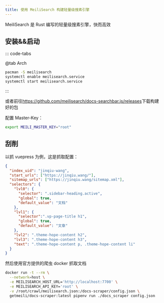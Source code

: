 ```yaml
---
title: 使用 MeiliSearch 构建轻量级搜素引擎
---
```


MeiliSearch 是 Rust 编写的轻量级搜素引擎，快而高效

## 安装&&启动

::: code-tabs

@tab Arch

```sh
pacman -S meilisearch
systemctl enable meilisearch.service
systemctl start meilisearch.service
```

:::

或者前往<https://github.com/meilisearch/docs-searchbar.js/releases>下载构建好的包

配置 Master-Key：

```sh
export MEILI_MASTER_KEY="root"
```

## 刮削

以抓 vuepress 为例，这是抓取配置：

```json
{
  "index_uid": "jinqiu-wang",
  "start_urls": ["https://jinqiu.wang/"],
  "sitemap_urls": ["https://jinqiu.wang/sitemap.xml"],
  "selectors": {
    "lvl0": {
      "selector": ".sidebar-heading.active",
      "global": true,
      "default_value": "文档"
    },
    "lvl1": {
      "selector":".vp-page-title h1",
      "global": true,
      "default_value": "文章"
    },
    "lvl2": ".theme-hope-content h2",
    "lvl3": ".theme-hope-content h3",
    "text": ".theme-hope-content p, .theme-hope-content li"
  }
}
```

然后使用官方提供的爬虫 docker 抓取文档

```sh
docker run -t --rm \
  --network=host \
  -e MEILISEARCH_HOST_URL='http://localhost:7700' \
  -e MEILISEARCH_API_KEY='root' \
  -v /root/crawl/meilisearch.json:/docs-scraper/config.json \
  getmeili/docs-scraper:latest pipenv run ./docs_scraper config.json
```
